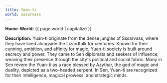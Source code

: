 ```yaml
---
title: Yuan-ti
world: sssarvass
---
```


**Home-World:** {{ page.world | capitalize }}

**Description:** Yuan-ti originate from the dense jungles of Sssarvass, where they have lived alongside the Lizardfolk for centuries. Known for their cunning, ambition, and affinity for magic, Yuan-ti society is built around secrecy and power. They came to Sen diplomats and seekers of influence, weaving their presence through the city's political and social fabric. Many in Sen revere the Yuan-ti as a race blessed by Azythar, the god of magic and duality, depicted as a two-headed serpent. In Sen, Yuan-ti are recognized for their intelligence, magical prowess, and strategic minds.

<!--more-->

